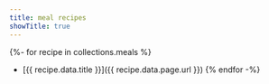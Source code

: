 ```yaml
---
title: meal recipes
showTitle: true
---
```


{%- for recipe in collections.meals %}
- [{{ recipe.data.title }}]({{ recipe.data.page.url }})
{% endfor -%}